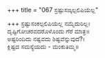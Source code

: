 +++
title = "067 ಸ್ರಷ್ಟುಸಙ್ಕಲ್ಪಲಿಪಿಯೆಲ್ಲ"

+++
ಸ್ರಷ್ಟುಸಂಕಲ್ಪಲಿಪಿಯೆಲ್ಲ ನಮ್ಮೆದುರಿಲ್ಲ।  
ದೃಷ್ಟಿಗೋಚರವದರೊಳೊಂದು ಗೆರೆ ಮಾತ್ರ॥  
ಅಷ್ಟರಿಂದಿದು ನಷ್ಟವದು ಶಿಷ್ಟವೆನ್ನುವುದೆ?।  
ಕ್ಲಿಷ್ಟದ ಸಮಸ್ಯೆಯದು - ಮಂಕುತಿಮ್ಮ॥  
